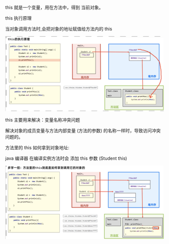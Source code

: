 this 就是一个变量，用在方法中，得到 当前对象。

this 执行原理

当对象调用方法时,会把对象的地址赋值给方法内的 this

![](https://raw.githubusercontent.com/tianran721/img/main/img/20240109010717.png)

this 主要用来解决：变量名称冲突问题

解决对象的成员变量与方法内部变量 (方法的参数) 的名称一样时，导致访问冲突问题的。

方法里的 this 如何拿到对象地址:

java 编译器 在编译实例方法时会 添加 this 参数 (Student this)

![](https://raw.githubusercontent.com/tianran721/img/main/img/20240109010732.png)
